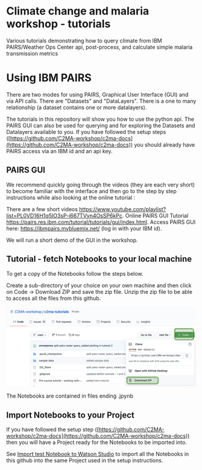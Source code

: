 # Climate change and malaria workshop - tutorials
Various tutorials demonstrating how to query climate from IBM PAIRS/Weather Ops Center api, post-process, and calculate simple malaria transmission metrics

# Using IBM PAIRS
There are two modes for using PAIRS, Graphical User Interface (GUI) and via API calls. There are "Datasets" and "DataLayers". There is a one to many relationship (a dataset contains one or more datalayers).   

The tutorials in this repository will show you how to use the python api. The PAIRS GUI can also be used for querying and for exploring the Datasets and Datalayers available to you. If you have followed the setup steps ([https://github.com/C2MA-workshop/c2ma-docs](https://github.com/C2MA-workshop/c2ma-docs)) you should already have PAIRS access via an IBM id and an api key.

## PAIRS GUI
We recommend quickly going through the videos (they are each very short) to become familiar with the interface and then go to the step by step instructions while also looking at the online tutorial :

There are a few short videos https://www.youtube.com/playlist?list=PL0VD16H1q5IO3sP-i667TVyn4OsSP6kPc. 
Online PAIRS GUI Tutorial https://pairs.res.ibm.com/tutorial/tutorials/gui/index.html. 
Access PAIRS GUI here: https://ibmpairs.mybluemix.net/ (log in with your IBM id). 

We will run a short demo of the GUI in the workshop.

## Tutorial - fetch Notebooks to your local machine

To get a copy of the Notebooks follow the steps below.

Create a sub-directory of your choice on your own machine and then click on Code -> Download ZIP and save the zip file. Unzip the zip file to be able to access all the files from this github.

![getNotebooks](./images/github-get-notebooks.png)

The Notebooks are contained in files ending .jpynb

## Import Notebooks to your Project

If you have followed the setup step ([https://github.com/C2MA-workshop/c2ma-docs](https://github.com/C2MA-workshop/c2ma-docs)) then you will have a Project ready for the Notebooks to be imported into.  

See [Import test Notebook to Watson Studio](https://github.com/C2MA-workshop/c2ma-docs#import-test-notebook-to-watson-studio) to import all the Notebooks in this github into the same Project used in the setup instructions.

